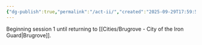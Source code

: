 ```yaml
---
{"dg-publish":true,"permalink":"/act-ii/","created":"2025-09-29T17:59:51.342+01:00","updated":"2025-09-29T17:59:54.261+01:00"}
---
```



Beginning session 1 until returning to [[Cities/Brugrove - City of the Iron Guard\|Brugrove]].